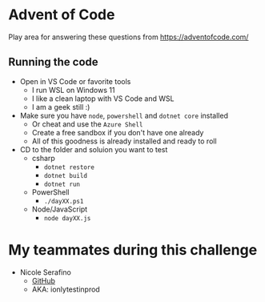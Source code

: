 # Advent of Code
Play area for answering these questions from https://adventofcode.com/

## Running the code
- Open in VS Code or favorite tools
    - I run WSL on Windows 11
    - I like a clean laptop with VS Code and WSL
    - I am a geek still :)
- Make sure you have `node`, `powershell` and `dotnet core` installed
    - Or cheat and use the `Azure Shell`
    - Create a free sandbox if you don't have one already
    - All of this goodness is already installed and ready to roll
- CD to the folder and soluion you want to test
    - csharp
        - `dotnet restore`
        - `dotnet build`
        - `dotnet run`
    - PowerShell
        - `./dayXX.ps1`
    - Node/JavaScript
        - `node dayXX.js`

# My teammates during this challenge 
- Nicole Serafino
    - [GitHub](https://github.com/nicoleserafino/adventofcode2022)
    - AKA: ionlytestinprod
    